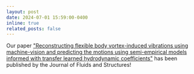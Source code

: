 ```yaml
---
layout: post
date: 2024-07-01 15:59:00-0400
inline: true
related_posts: false
---
```


Our paper ["Reconstructing flexible body vortex-induced vibrations using machine-vision and predicting the motions using semi-empirical models informed with transfer learned hydrodynamic coefficients"](https://www.sciencedirect.com/science/article/abs/pii/S0889974624000896) has been published by the Journal of Fluids and Structures!

